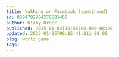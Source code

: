 ```yaml
---
title: Yakking on Facebook (continued)
id: 8294792904278581460
author: Kirby Urner
published: 2025-01-04T10:55:00.000-08:00
updated: 2025-01-06T06:15:41.011-08:00
blog: world_game
tags: 
---
```



